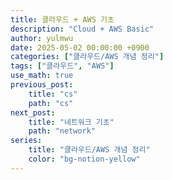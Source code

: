 ```yaml
---
title: 클라우드 + AWS 기초
description: "Cloud + AWS Basic"
author: yulmwu
date: 2025-05-02 00:00:00 +0900
categories: ["클라우드/AWS 개념 정리"]
tags: ["클라우드", "AWS"]
use_math: true
previous_post: 
    title: "cs"
    path: "cs"
next_post: 
    title: "네트워크 기초"
    path: "network"
series: 
    title: "클라우드/AWS 개념 정리"
    color: "bg-notion-yellow"
---
```


